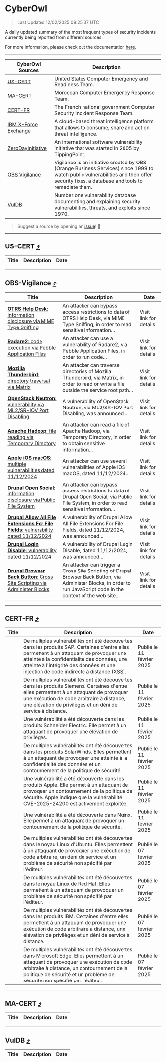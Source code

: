 
 <div id='top'></div>

# CyberOwl

 > Last Updated 12/02/2025 09:25:37 UTC
 
 A daily updated summary of the most frequent types of security incidents currently being reported from different sources.
 
 For more information, please check out the documentation [here](./docs/README.md).
 
 ---
 |CyberOwl Sources|Description|
 |---|---|
 |[US-CERT](#us-cert-arrow_heading_up)|United States Computer Emergency and Readiness Team.|
 |[MA-CERT](#ma-cert-arrow_heading_up)|Moroccan Computer Emergency Response Team.|
 |[CERT-FR](#cert-fr-arrow_heading_up)|The French national government Computer Security Incident Response Team.|
 |[IBM X-Force Exchange](#ibmcloud-arrow_heading_up)|A cloud-based threat intelligence platform that allows to consume, share and act on threat intelligence.|
 |[ZeroDayInitiative](#zerodayinitiative-arrow_heading_up)|An international software vulnerability initiative that was started in 2005 by TippingPoint.|
 |[OBS Vigilance](#obs-vigilance-arrow_heading_up)|Vigilance is an initiative created by OBS (Orange Business Services) since 1999 to watch public vulnerabilities and then offer security fixes, a database and tools to remediate them.|
 |[VulDB](#vuldb-arrow_heading_up)|Number one vulnerability database documenting and explaining security vulnerabilities, threats, and exploits since 1970.|
 
 > Suggest a source by opening an [issue](https://github.com/karimhabush/cyberowl/issues)! :raised_hands:
 ---

## US-CERT [:arrow_heading_up:](#cyberowl)

 |Title|Description|Date|
 |---|---|---|
 
 ---

## OBS-Vigilance [:arrow_heading_up:](#cyberowl)

 |Title|Description|Date|
 |---|---|---|
 |[<a href="https://vigilance.fr/vulnerability/OTRS-Help-Desk-information-disclosure-via-MIME-Type-Sniffing-46211" class="noirorange"><b>OTRS Help Desk</b>: information disclosure via MIME Type Sniffing</a>](https://vigilance.fr/vulnerability/OTRS-Help-Desk-information-disclosure-via-MIME-Type-Sniffing-46211)|An attacker can bypass access restrictions to data of OTRS Help Desk, via MIME Type Sniffing, in order to read sensitive information...|Visit link for details|
 |[<a href="https://vigilance.fr/vulnerability/Radare2-code-execution-via-Pebble-Application-Files-45888" class="noirorange"><b>Radare2</b>: code execution via Pebble Application Files</a>](https://vigilance.fr/vulnerability/Radare2-code-execution-via-Pebble-Application-Files-45888)|An attacker can use a vulnerability of Radare2, via Pebble Application Files, in order to run code...|Visit link for details|
 |[<a href="https://vigilance.fr/vulnerability/Mozilla-Thunderbird-directory-traversal-via-Matrix-45887" class="noirorange"><b>Mozilla Thunderbird</b>: directory traversal via Matrix</a>](https://vigilance.fr/vulnerability/Mozilla-Thunderbird-directory-traversal-via-Matrix-45887)|An attacker can traverse directories of Mozilla Thunderbird, via Matrix, in order to read or write a file outside the service root path...|Visit link for details|
 |[<a href="https://vigilance.fr/vulnerability/OpenStack-Neutron-vulnerability-via-ML2-SR-IOV-Port-Disabling-45884" class="noirorange"><b>OpenStack Neutron</b>: vulnerability via ML2/SR-IOV Port Disabling</a>](https://vigilance.fr/vulnerability/OpenStack-Neutron-vulnerability-via-ML2-SR-IOV-Port-Disabling-45884)|A vulnerability of OpenStack Neutron, via ML2/SR-IOV Port Disabling, was announced...|Visit link for details|
 |[<a href="https://vigilance.fr/vulnerability/Apache-Hadoop-file-reading-via-Temporary-Directory-45883" class="noirorange"><b>Apache Hadoop</b>: file reading via Temporary Directory</a>](https://vigilance.fr/vulnerability/Apache-Hadoop-file-reading-via-Temporary-Directory-45883)|An attacker can read a file of Apache Hadoop, via Temporary Directory, in order to obtain sensitive information...|Visit link for details|
 |[<a href="https://vigilance.fr/vulnerability/Apple-iOS-macOS-multiple-vulnerabilities-dated-11-12-2024-45882" class="noirorange"><b>Apple iOS  macOS</b>: multiple vulnerabilities dated 11/12/2024</a>](https://vigilance.fr/vulnerability/Apple-iOS-macOS-multiple-vulnerabilities-dated-11-12-2024-45882)|An attacker can use several vulnerabilities of Apple iOS  macOS, dated 11/12/2024...|Visit link for details|
 |[<a href="https://vigilance.fr/vulnerability/Drupal-Open-Social-information-disclosure-via-Public-File-System-45881" class="noirorange"><b>Drupal Open Social</b>: information disclosure via Public File System</a>](https://vigilance.fr/vulnerability/Drupal-Open-Social-information-disclosure-via-Public-File-System-45881)|An attacker can bypass access restrictions to data of Drupal Open Social, via Public File System, in order to read sensitive information...|Visit link for details|
 |[<a href="https://vigilance.fr/vulnerability/Drupal-Allow-All-File-Extensions-For-File-Fields-vulnerability-dated-11-12-2024-45880" class="noirorange"><b>Drupal Allow All File Extensions For File Fields</b>: vulnerability dated 11/12/2024</a>](https://vigilance.fr/vulnerability/Drupal-Allow-All-File-Extensions-For-File-Fields-vulnerability-dated-11-12-2024-45880)|A vulnerability of Drupal Allow All File Extensions For File Fields, dated 11/12/2024, was announced...|Visit link for details|
 |[<a href="https://vigilance.fr/vulnerability/Drupal-Login-Disable-vulnerability-dated-11-12-2024-45879" class="noirorange"><b>Drupal Login Disable</b>: vulnerability dated 11/12/2024</a>](https://vigilance.fr/vulnerability/Drupal-Login-Disable-vulnerability-dated-11-12-2024-45879)|A vulnerability of Drupal Login Disable, dated 11/12/2024, was announced...|Visit link for details|
 |[<a href="https://vigilance.fr/vulnerability/Drupal-Browser-Back-Button-Cross-Site-Scripting-via-Administer-Blocks-45877" class="noirorange"><b>Drupal Browser Back Button</b>: Cross Site Scripting via Administer Blocks</a>](https://vigilance.fr/vulnerability/Drupal-Browser-Back-Button-Cross-Site-Scripting-via-Administer-Blocks-45877)|An attacker can trigger a Cross Site Scripting of Drupal Browser Back Button, via Administer Blocks, in order to run JavaScript code in the context of the web site...|Visit link for details|
 
 ---

## CERT-FR [:arrow_heading_up:](#cyberowl)

 |Title|Description|Date|
 |---|---|---|
 |[](https://www.cert.ssi.gouv.fr/avis/CERTFR-2025-AVI-0114/)|De multiples vulnérabilités ont été découvertes dans les produits SAP. Certaines d'entre elles permettent à un attaquant de provoquer une atteinte à la confidentialité des données, une atteinte à l'intégrité des données et une injection de code indirecte à distance (XSS).|Publié le 11 février 2025|
 |[](https://www.cert.ssi.gouv.fr/avis/CERTFR-2025-AVI-0113/)|De multiples vulnérabilités ont été découvertes dans les produits Siemens. Certaines d'entre elles permettent à un attaquant de provoquer une exécution de code arbitraire à distance, une élévation de privilèges et un déni de service à distance.|Publié le 11 février 2025|
 |[](https://www.cert.ssi.gouv.fr/avis/CERTFR-2025-AVI-0112/)|Une vulnérabilité a été découverte dans les produits Schneider Electric. Elle permet à un attaquant de provoquer une élévation de privilèges.|Publié le 11 février 2025|
 |[](https://www.cert.ssi.gouv.fr/avis/CERTFR-2025-AVI-0111/)|De multiples vulnérabilités ont été découvertes dans les produits SolarWinds. Elles permettent à un attaquant de provoquer une atteinte à la confidentialité des données et un contournement de la politique de sécurité.|Publié le 11 février 2025|
 |[](https://www.cert.ssi.gouv.fr/avis/CERTFR-2025-AVI-0110/)|Une vulnérabilité a été découverte dans les produits Apple. Elle permet à un attaquant de provoquer un contournement de la politique de sécurité. Apple indique que la vulnérabilité CVE-2025-24200 est activement exploitée.|Publié le 11 février 2025|
 |[](https://www.cert.ssi.gouv.fr/avis/CERTFR-2025-AVI-0109/)|Une vulnérabilité a été découverte dans Nginx. Elle permet à un attaquant de provoquer un contournement de la politique de sécurité.|Publié le 11 février 2025|
 |[](https://www.cert.ssi.gouv.fr/avis/CERTFR-2025-AVI-0108/)|De multiples vulnérabilités ont été découvertes dans le noyau Linux d'Ubuntu. Elles permettent à un attaquant de provoquer une exécution de code arbitraire, un déni de service et un problème de sécurité non spécifié par l'éditeur.|Publié le 07 février 2025|
 |[](https://www.cert.ssi.gouv.fr/avis/CERTFR-2025-AVI-0107/)|De multiples vulnérabilités ont été découvertes dans le noyau Linux de Red Hat. Elles permettent à un attaquant de provoquer un problème de sécurité non spécifié par l'éditeur.|Publié le 07 février 2025|
 |[](https://www.cert.ssi.gouv.fr/avis/CERTFR-2025-AVI-0106/)|De multiples vulnérabilités ont été découvertes dans les produits IBM. Certaines d'entre elles permettent à un attaquant de provoquer une exécution de code arbitraire à distance, une élévation de privilèges et un déni de service à distance.|Publié le 07 février 2025|
 |[](https://www.cert.ssi.gouv.fr/avis/CERTFR-2025-AVI-0105/)|De multiples vulnérabilités ont été découvertes dans Microsoft Edge. Elles permettent à un attaquant de provoquer une exécution de code arbitraire à distance, un contournement de la politique de sécurité et un problème de sécurité non spécifié par l'éditeur.|Publié le 07 février 2025|
 
 ---

## MA-CERT [:arrow_heading_up:](#cyberowl)

 |Title|Description|Date|
 |---|---|---|
 
 ---

## VulDB [:arrow_heading_up:](#cyberowl)

 |Title|Description|Date|
 |---|---|---|
 